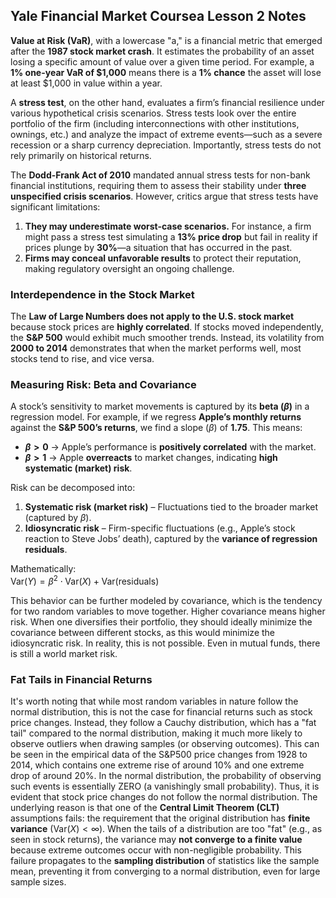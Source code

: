 ## Yale Financial Market Coursea Lesson 2 Notes


**Value at Risk (VaR)**, with a lowercase "a," is a financial metric that emerged after the **1987 stock market crash**. It estimates the probability of an asset losing a specific amount of value over a given time period. For example, a **1% one-year VaR of $1,000** means there is a **1% chance** the asset will lose at least $1,000 in value within a year.  

A **stress test**, on the other hand, evaluates a firm’s financial resilience under various hypothetical crisis scenarios. Stress tests look over the entire portfolio of the firm (including interconnections with other institutions, ownings, etc.) and analyze the impact of extreme events—such as a severe recession or a sharp currency depreciation. Importantly, stress tests do not rely primarily on historical returns.  

The **Dodd-Frank Act of 2010** mandated annual stress tests for non-bank financial institutions, requiring them to assess their stability under **three unspecified crisis scenarios**. However, critics argue that stress tests have significant limitations:  

1. **They may underestimate worst-case scenarios.** For instance, a firm might pass a stress test simulating a **13% price drop** but fail in reality if prices plunge by **30%**—a situation that has occurred in the past.  
2. **Firms may conceal unfavorable results** to protect their reputation, making regulatory oversight an ongoing challenge.  

### Interdependence in the Stock Market  
The **Law of Large Numbers does not apply to the U.S. stock market** because stock prices are **highly correlated**. If stocks moved independently, the **S&P 500** would exhibit much smoother trends. Instead, its volatility from **2000 to 2014** demonstrates that when the market performs well, most stocks tend to rise, and vice versa.  

### Measuring Risk: Beta and Covariance  
A stock’s sensitivity to market movements is captured by its **beta ($\beta$)** in a regression model. For example, if we regress **Apple’s monthly returns** against the **S&P 500’s returns**, we find a slope ($\beta$) of **1.75**. This means:  
- **$\beta > 0$** → Apple’s performance is **positively correlated** with the market.  
- **$\beta > 1$** → Apple **overreacts** to market changes, indicating **high systematic (market) risk**.  

Risk can be decomposed into:  
1. **Systematic risk (market risk)** – Fluctuations tied to the broader market (captured by $\beta$).  
2. **Idiosyncratic risk** – Firm-specific fluctuations (e.g., Apple’s stock reaction to Steve Jobs’ death), captured by the **variance of regression residuals**.  

Mathematically:  
$\text{Var}(Y) = \beta^2 \cdot \text{Var}(X) + \text{Var}(\text{residuals})$

This behavior can be further modeled by covariance, which is the tendency for two random variables to move together. Higher covariance means higher risk. When one diversifies their portfolio, they should ideally minimize the covariance between different stocks, as this would minimize the idiosyncratic risk. In reality, this is not possible. Even in mutual funds, there is still a world market risk.

### Fat Tails in Financial Returns  
It's worth noting that while most random variables in nature follow the normal distribution, this is not the case for financial returns such as stock price changes. Instead, they follow a Cauchy distribution, which has a "fat tail" compared to the normal distribution, making it much more likely to observe outliers when drawing samples (or observing outcomes). This can be seen in the empirical data of the S&P500 price changes from 1928 to 2014, which contains one extreme rise of around 10% and one extreme drop of around 20%. In the normal distribution, the probability of observing such events is essentially ZERO (a vanishingly small probability). Thus, it is evident that stock price changes do not follow the normal distribution.
The underlying reason is that one of the **Central Limit Theorem (CLT)** assumptions fails: the requirement that the original distribution has **finite variance** ($\text{Var}(X) < \infty$). When the tails of a distribution are too "fat" (e.g., as seen in stock returns), the variance may **not converge to a finite value** because extreme outcomes occur with non-negligible probability. This failure propagates to the **sampling distribution** of statistics like the sample mean, preventing it from converging to a normal distribution, even for large sample sizes.  
